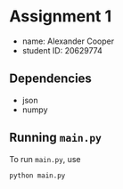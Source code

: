 # Assignment 1

- name: Alexander Cooper
- student ID: 20629774

## Dependencies

- json
- numpy

## Running `main.py`

To run `main.py`, use

```sh
python main.py 
```
